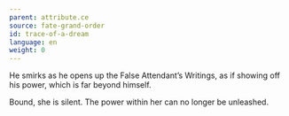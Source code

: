 ```yaml
---
parent: attribute.ce
source: fate-grand-order
id: trace-of-a-dream
language: en
weight: 0
---
```


He smirks as he opens up the False Attendant’s Writings, as if showing off his power, which is far beyond himself.

Bound, she is silent.
The power within her can no longer be unleashed.
